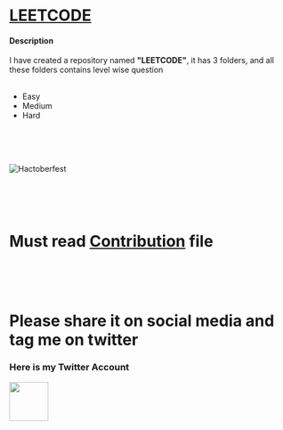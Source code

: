 <h1><a href="https://leetcode.com/problemset/all/">LEETCODE</a></h1>
<h4>Description</h4>
I have created a repository named <strong>"LEETCODE"</strong>, it has 3 folders, and all these folders contains level wise question

<br>
<br>

* Easy
* Medium
* Hard</strong>

<br>
<br>
<br>

![Hactoberfest](Hacktoberfest2022.png)

<br>
<br>
<br>

# Must read [Contribution](CONTRIBUTING.md) file

<br>
<br>
<br>

# Please share it on social media and tag me on twitter

<h3>Here is my Twitter Account</h3>
<a href="https://twitter.com/Vanshika2063">
  <img width="70px" src="twitter.png"  />
</a>
